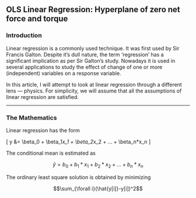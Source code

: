 ## OLS Linear Regression: Hyperplane of zero net force and torque

### Introduction

Linear regression is a commonly used technique. It was first used by Sir Francis Galton. Despite it’s dull nature, the term ‘regression’ has a significant implication as per Sir Galton’s study. Nowadays it is used in several applications to study the effect of change of one or more (independent) variables on a response variable.

In this article, I will attempt to look at linear regression through a different lens — physics. For simplicity, we will assume that all the assumptions of linear regression are satisfied.

---

### The Mathematics

Linear regression has the form

\[
y &= \beta_0 + \beta_1*x_1 + \beta_2*x_2 + ... + \beta_n*x_n
\]

The conditional mean is estimated as

$$\hat{y} = b_0 + b_1*x_1 + b_2*x_2 + ... + b_n*x_n$$

The ordinary least square solution is obtained by minimizing

$$\sum_{\forall i}(\hat{y[i]}-y[i])^2$$

